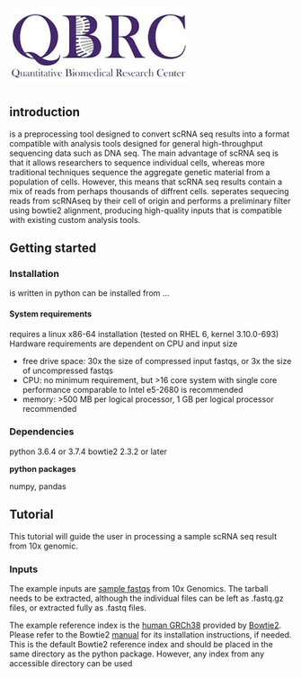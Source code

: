 ![logo](QBRC.jpg)
# <name>
## introduction
<name> is a preprocessing tool designed to convert scRNA seq results into a format compatible with analysis tools designed for general high-throughput sequencing data such as DNA seq. The main advantage of scRNA seq is that it allows researchers to sequence individual cells, whereas more traditional techniques sequence the aggregate genetic material from a population of cells. However, this means that scRNA seq results contain a mix of reads from perhaps thousands of diffrent cells. <name> seperates sequecing reads from scRNAseq by their cell of origin and performs a preliminary filter using bowtie2 alignment, producing high-quality inputs that is compatible with existing custom analysis tools.
## Getting started
### Installation
<name> is written in python can be installed from ...
#### System requirements
<name> requires a linux x86-64 installation (tested on RHEL 6, kernel 3.10.0-693)
Hardware requirements are dependent on CPU and input size
  - free drive space: 30x the size of compressed input fastqs, or 3x the size of uncompressed fastqs
  - CPU: no minimum requirement, but >16 core system with single core performance comparable to Intel e5-2680 is recommended
  - memory: >500 MB per logical processor, 1 GB per logical processor recommended
### Dependencies
python 3.6.4 or 3.7.4
bowtie2 2.3.2 or later
  
**python packages**

numpy, pandas

## Tutorial
This tutorial will guide the user in processing a sample scRNA seq result from 10x genomic. 
### Inputs
The example inputs are [sample fastqs](http://cf.10xgenomics.com/samples/cell-exp/1.2.0/hgmm_100/hgmm_100_fastqs.tar) from 10x Genomics. The tarball needs to be extracted, although the individual files can be left as .fastq.gz files, or extracted fully as .fastq files. 

The example reference index is the [human GRCh38](ftp://ftp.ncbi.nlm.nih.gov/genomes/archive/old_genbank/Eukaryotes/vertebrates_mammals/Homo_sapiens/GRCh38/seqs_for_alignment_pipelines/GCA_000001405.15_GRCh38_no_alt_analysis_set.fna.bowtie_index.tar.gz) provided by [Bowtie2](http://bowtie-bio.sourceforge.net/bowtie2/index.shtml). Please refer to the Bowtie2 [manual](http://bowtie-bio.sourceforge.net/bowtie2/manual.shtml) for its installation instructions, if needed. This is the default Bowtie2 reference index and should be placed in the same directory as the <name> python package. However, any index from any accessible directory can be used 
